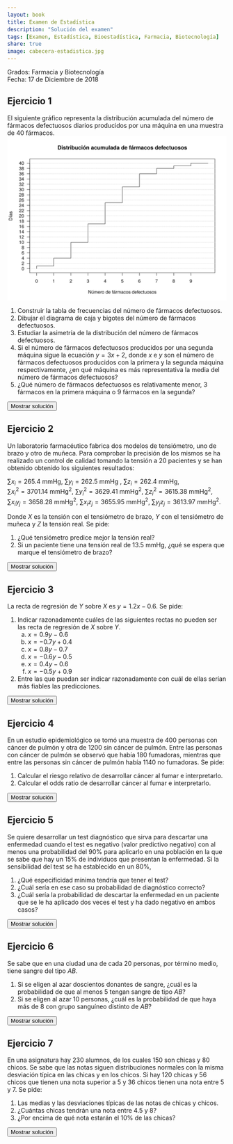 ```yaml
---
layout: book
title: Examen de Estadística
description: "Solución del examen"
tags: [Examen, Estadística, Bioestadística, Farmacia, Biotecnología]
share: true
image: cabecera-estadistica.jpg
---
```




Grados: Farmacia y Biotecnología  
Fecha: 17 de Diciembre de 2018 

## Ejercicio 1

El siguiente gráfico representa la distribución acumulada del número de fármacos defectuosos diarios producidos por una máquina en una muestra de 40 fármacos.
<img src="img/question1-1.svg" title="plot of chunk question1" alt="plot of chunk question1" style="display: block; margin: auto;" />

1. Construir la tabla de frecuencias del número de fármacos defectuosos.
2. Dibujar el diagrama de caja y bigotes del número de fármacos defectuosos.
3. Estudiar la asimetría de la distribución del número de fármacos defectuosos.
4. Si el número de fármacos defectuosos producidos por una segunda máquina sigue la ecuación $y=3x+2$, donde $x$ e $y$ son el número de fármacos defectuosos producidos con la primera y la segunda máquina respectivamente, ¿en qué máquina es más representativa la media del número de fármacos defectuosos?
5. ¿Qué número de fármacos defectuosos es relativamente menor, 3 fármacos en la primera máquina o 9 fármacos en la segunda?
      
<div><button class="solution">Mostrar solución</button></div>
<div id="solution" style="display: none">
1. $$\begin{array}{|c|r|r|r|r|}
\hline
\mbox{Fármacos defectuosos} & n_i & f_i & N_i & F_i\\
\hline
0 & 1 & 0.025 & 1 & 0.025\\
1 & 3 & 0.075 & 4 & 0.100\\
2 & 6 & 0.150 & 10 & 0.250\\
3 & 7 & 0.175 & 17 & 0.425\\
4 & 8 & 0.200 & 25 & 0.625\\
5 & 6 & 0.150 & 31 & 0.775\\
6 & 5 & 0.125 & 36 & 0.900\\
7 & 2 & 0.050 & 38 & 0.950\\
8 & 1 & 0.025 & 39 & 0.975\\
9 & 1 & 0.025 & 40 & 1.000\\
\hline
\end{array}
$$<br/>
2. 
<img src="img/boxplot-1.svg" title="plot of chunk boxplot" alt="plot of chunk boxplot" style="display: block; margin: auto;" />
<br/>
3. $\bar x=3.975$ fármacos, $s_x=1.9936$ fármacos y $g_1=0.3184$. Por tanto, la distribución es un poco asimétrica hacia la derecha. <br/>
4. $cv_x=0.5015$,<br/>
$\bar y=13.925$ fármacos, $s_y=5.9808$ fármacos y $cv_y=0.4295$.<br/>
Así pues, la media de $y$ es más representativa que la media de $x$ ya que su coeficiente de variación es menor.<br/>
5. $z_x=-0.4891$ y $z_y=-0.8235$, por tanto, 9 fármacos defectuosos en la máquina $y$ es relativamente menor. 
</div>

## Ejercicio 2



Un laboratorio farmacéutico fabrica dos modelos de tensiómetro, uno de brazo y otro de muñeca.
Para comprobar la precisión de los mismos se ha realizado un control de calidad tomando la tensión a 20 pacientes y se han obtenido obtenido los siguientes resultados:

$\sum x_i=265.4$ mmHg, $\sum y_i=262.5$ mmHg , $\sum z_i=262.4$ mmHg,  
$\sum x_i^2=3701.14$ mmHg$^2$, $\sum y_i^2=3629.41$ mmHg$^2$, $\sum z_i^2=3615.38$ mmHg$^2$,  
$\sum x_iy_j=3658.28$ mmHg$^2$, $\sum x_iz_j=3655.95$ mmHg$^2$, $\sum y_jz_j=3613.97$ mmHg$^2$.

Donde $X$ es la tensión con el tensiómetro de brazo, $Y$ con el tensiómetro de muñeca y $Z$ la tensión real.
Se pide:

1. ¿Qué tensiómetro predice mejor la tensión real?
2. Si un paciente tiene una tensión real de $13.5$ mmHg, ¿qué se espera que marque el tensiómetro de brazo?

<div><button class="solution">Mostrar solución</button></div>
<div id="solution" style="display: none">
1. Presión arterial con el tensiómetro de brazo: $\bar x=13.27$ mmHg,  $s^2_x=8.9641$ mmHg².<br/>
Presión arterial con el tensiómetro de muñeca: $\bar y=13.125$ mmHg,  $s^2_y=9.2049$ mmHg².<br/>
Presión arterial real: $\bar z=13.12$ mmHg,  $s^2_z=8.6346$ mmHg².<br/>
$s_{xz}=8.6951$ mmHg², $s_{yz}=8.4985$ mmHg², $r^2_{xz}=0.9768$ y $r^2_{yz}=0.9087$.<br/>
Así pues, el tensiómetro de brazo predice mejor la presión arterial real con un modelo de regresión lineal ya que el coeficiente de determinación lineal es mayor.<br/>
2. Recta de regresión de $X$ sobre $Z$: $x=0.0581+1.007z$.<br/>
Predicción: $x(13.5)=13.6527$ mmHg.<br/>
</div>

## Ejercicio 3

La recta de regresión de $Y$ sobre $X$ es $y=1.2x-0.6$.
Se pide:

<style type="text/css">
   ol ol { list-style-type: lower-alpha; }
</style>
1. Indicar razonadamente cuáles de las siguientes rectas no pueden ser las recta de regresión de $X$ sobre $Y$.
    1. $x=0.9y-0.6$
    2. $x=-0.7y+0.4$
    3. $x=0.8y-0.7$
    4. $x=-0.6y-0.5$
    5. $x=0.4y-0.6$
    6. $x=-0.5y+0.9$
2. Entre las que puedan ser indicar razonadamente con cuál de ellas serían más fiables las predicciones.
      
<div><button class="solution">Mostrar solución</button></div>
<div id="solution" style="display: none">
1. (b), (d) y (f) no son posibles porque tienen pendiente negativa, y (a) no es posible porque el coeficiente de determinanción lineal es mayor que 1.<br/>
2. (c) da las mejores predicciones porque su coeficiente de determinación es mayor. 
</div>

## Ejercicio 4



En un estudio epidemiológico se tomó una muestra de 400 personas con cáncer de pulmón y otra de 1200 sin cáncer de pulmón.
Entre las personas con cáncer de pulmón se observó que había 180 fumadoras, mientras que entre las personas sin cáncer de pulmón había 1140 no fumadoras.
Se pide:

1. Calcular el riesgo relativo de desarrollar cáncer al fumar e interpretarlo.
2. Calcular el odds ratio de desarrollar cáncer al fumar e interpretarlo.
            
<div><button class="solution">Mostrar solución</button></div>
<div id="solution" style="display: none">
Sea $C$ el evento correspondiente a tener cáncer de pulmón. <br/>
1. $RR(C)=9$. Esto quiere decir que la probabilidad de tener cancer de pulmón al fumar es 9 veces mayor que sin fumar.<br/>
2. $OR(C)=15.5455$. Como es positivo existe una asociación directa entre fumar y tener cáncer de pulmón. El odds de tener cáncer de pulmón si se fumna es más the 15 veces mayor que si no se fuma.
</div>
      
## Ejercicio 5



Se quiere desarrollar un test diagnóstico que sirva para descartar una enfermedad cuando el test es negativo (valor predictivo negativo) con al menos una probabilidad del 90% para aplicarlo en una población en la que se sabe que hay un 15% de individuos que presentan la enfermedad.
Si la sensibilidad del test se ha establecido en un 80%,

1. ¿Qué especificidad mínima tendría que tener el test?
2. ¿Cuál sería en ese caso su probabilidad de diagnóstico correcto?
3. ¿Cuál sería la probabilidad de descartar la enfermedad en un paciente que se le ha aplicado dos veces el test y ha dado negativo en ambos casos?
      

<div><button class="solution">Mostrar solución</button></div>
<div id="solution" style="display: none">
Sea $E$ el evento correspondiente a tener la enfermedad y $+$ y $-$ los eventos correspondientes a tener un resultado positivo o negativo en el test diagnóstico respectivamente.<br/>
1. Especificidad mínima $P(-|\overline{E})=0.3176$.<br/>
2. $P(VP) + P(VN) = P(E\cap +) + P(\overline{E}\cap -) = 0.12+0.27 = 0.39$.<br/>
3. $P(\overline{E}| -_1\cap -_2)=0.9346$.
</div>

## Ejercicio 6



Se sabe que en una ciudad una de cada 20 personas, por término medio, tiene sangre del tipo $AB$.

1. Si se eligen al azar doscientos donantes de sangre, ¿cuál es la probabilidad de que al menos 5 tengan sangre de tipo $AB$?
2. Si se eligen al azar 10 personas, ¿cuál es la probabilidad de que haya más de 8 con grupo sanguíneo distinto de $AB$?

<div><button class="solution">Mostrar solución</button></div>
<div id="solution" style="display: none">
1. Sea $X$ el número de donantes con grupo sanguíneo $AB$ en una muestra de 200 donantes de sangre. Entonces, $X\sim B(200,1/20)\approx P(10)$, y $P(X\geq 5)=0.9707$.<br/>
2. Sea $Y$ el número de donantes con grupo sanguíneo distinto de $AB$ en una muestra de 10 donantes. Entonces, $Y\sim B(10,19/20)$, y $P(Y>8)=0.9139$.
</div>

## Ejercicio 7

En una asignatura hay 230 alumnos, de los cuales 150 son chicas y 80 chicos.
Se sabe que las notas siguen distribuciones normales con la misma desviación típica en las chicas y en los chicos.
Si hay 120 chicas y 56 chicos que tienen una nota superior a 5 y 36 chicos tienen una nota entre 5 y 7.
Se pide:

1. Las medias y las desviaciones típicas de las notas de chicas y chicos.
2. ¿Cuántas chicas tendrán una nota entre 4.5 y 8?
3. ¿Por encima de qué nota estarán el 10% de las chicas?
      
<div><button class="solution">Mostrar solución</button></div>
<div id="solution" style="display: none">
Sea $X$ la nota de un chico aleatorio del curso e $Y$ la nota de una chica aleatoria del curso. Entonces, $X\sim N(\mu_x,\sigma)$ y $Y\sim N(\mu_y,\sigma)$.<br/>
1. $\mu_x=5.87$, $\mu_y=6.41$ y $\sigma=1.68$.<br/>
2. $P(4.5\leq Y\leq 8) = 0.7018$, es decir, $105.27$ chicas.<br/>
3. $P_{90}=8.8$. 
</div>

